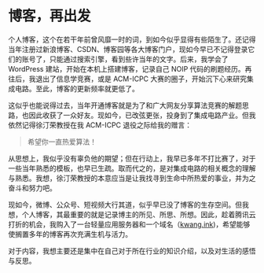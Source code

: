 # 博客，再出发


个人博客，这个在若干年前曾风靡一时的词，到如今似乎显得有些陌生了。还记得当年注册过新浪博客、CSDN、博客园等各大博客门户，现如今早已不记得登录它们的账号了，只能通过搜索引擎，看到些许当年的文字。后来，我学会了 WordPress 建站，开始在本机上搭建博客，记录自己 NOIP 代码的刷题经历。再往后，我退出了信息学竞赛，或是 ACM-ICPC 大赛的圈子，开始沉下心来研究集成电路。至此，博客的更新频率就更低了。

这似乎也能说得过去，当年开通博客就是为了和广大网友分享算法竞赛的解题思路，也因此收获了一众好友。现如今，已改弦更张，投身到了集成电路产业。但我依然记得徐汀荣教授在我 ACM-ICPC 退役之际给我的赠言：

> 希望你一直热爱算法！

从思想上，我似乎没有辜负他的期望；但在行动上，我早已多年不打比赛了，对于一些当年熟悉的模板，也早已生疏。取而代之的，是对集成电路的相关概念的理解与熟悉。我想，徐汀荣教授的本意应当是让我找寻到生命中所热爱的事业，并为之奋斗和努力吧。

现如今，微博、公众号、短视频大行其道，似乎早已没了博客的生存空间。但我想，个人博客，其最重要的就是记录博主的所见、所思、所想。因此，趁着腾讯云打折的机会，我购入了一台轻量应用服务器和一个域名（[kwang.ink](https://www.kwang.ink))，希望能够使搁置多年的博客再次充满生机与活力。

对于内容，我想主要还是集中在自己对于所在行业的知识介绍，以及对生活的感悟与反思。
